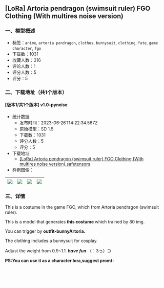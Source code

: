 ## [LoRa] Artoria pendragon (swimsuit ruler) FGO  Clothing (With multires noise version)
### 一、模型概述

- 标签：`anime`, `artoria pendragon`, `clothes`, `bunnysuit`, `clothing`, `fate`, `game character`, `fgo`
- 下载数：1031
- 收藏人数：316
- 评论人数：1
- 评分人数：5
- 评分：5

### 二、下载地址（共1个版本）

#### [版本1/共1个版本] v1.0-pynoise

- 统计数据
  - 发布时间：2023-06-26T14:22:34.567Z
  - 原始模型：SD 1.5
  - 下载数：1031
  - 评分人数：5
  - 评分：5
- 下载地址
  - [[LoRa] Artoria pendragon (swimsuit ruler) FGO  Clothing (With multires noise version).safetensors](https://civitai.com/api/download/models/104495)
- 样例图像：

| <img src="https://image.civitai.com/xG1nkqKTMzGDvpLrqFT7WA/1080d823-eaa2-4ef0-912f-d82c1a7a2148/width=450/1296847.jpeg" /> | <img src="https://image.civitai.com/xG1nkqKTMzGDvpLrqFT7WA/cfeaaf51-5cb4-4d42-858d-6f1899afccc8/width=450/1296792.jpeg" /> | <img src="https://image.civitai.com/xG1nkqKTMzGDvpLrqFT7WA/9b1998b3-a59e-4aba-8162-6acea0135b1d/width=450/1296791.jpeg" /> | <img src="https://image.civitai.com/xG1nkqKTMzGDvpLrqFT7WA/25781462-c6ad-4973-be38-6ee91e3f5504/width=450/1296790.jpeg" /> |
| ---- | ---- | ---- | ---- |


### 三、详情
<p>This is a costume in the game FGO, which from Artoria pendragon (swimsuit ruler).</p><p>This is a model that generates<strong> this costume </strong>which trained by 80 img.</p><p>You can trigger by <strong>outfit-bunnyArtoria.</strong></p><p>The clothing includes a bunnysuit for cosplay.</p><p>Adjust the weight from 0.9~1.1.<strong><em> have fun</em></strong> （：3っ）∋</p><p></p><p><strong>PS:You can use it as a character lora,suggest promt: </strong><span style="color:rgba(255, 255, 255, 0.85)">bunnyArtoria hairstyle, outfit-bunnyArtoria, 1girl, breasts, solo, blonde hair, green eyes, french braid, long hair, large breasts, cleavage, ponytail, sidelocks, bangs, navel, looking at viewer, bare shoulders, braid, hair between eyes, bunny pose, tiara, ahoge,</span></p>